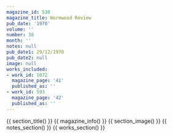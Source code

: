 ```yaml
---
magazine_id: 530
magazine_title: Wormwood Review
pub_date: '1970'
volume: ''
number: 38
month: ''
notes: null
pub_date1: 29/12/1970
pub_date2: null
image: null
works_included:
- work_id: 1072
  magazine_page: '41'
  published_as: ''
- work_id: 593
  magazine_page: '42'
  published_as: ''
---
```


{{ section_title() }}
{{ magazine_info() }}
{{ section_image() }}
{{ notes_section() }}
{{ works_section() }}
